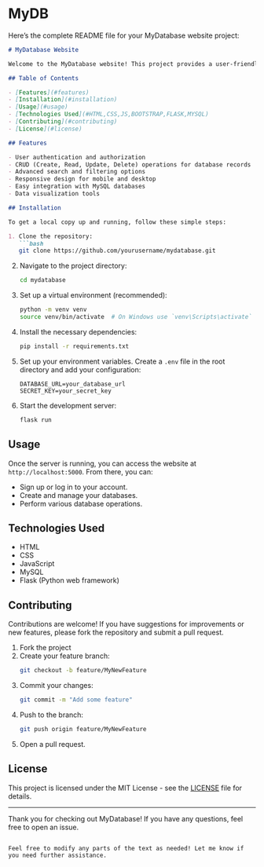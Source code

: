 # MyDB

Here’s the complete README file for your MyDatabase website project:

```markdown
# MyDatabase Website

Welcome to the MyDatabase website! This project provides a user-friendly platform for managing and interacting with databases. Whether you're a developer, data analyst, or just someone looking to learn more about databases, MyDatabase has something for you.

## Table of Contents

- [Features](#features)
- [Installation](#installation)
- [Usage](#usage)
- [Technologies Used](#HTML,CSS,JS,BOOTSTRAP,FLASK,MYSQL)
- [Contributing](#contributing)
- [License](#license)

## Features

- User authentication and authorization
- CRUD (Create, Read, Update, Delete) operations for database records
- Advanced search and filtering options
- Responsive design for mobile and desktop
- Easy integration with MySQL databases
- Data visualization tools

## Installation

To get a local copy up and running, follow these simple steps:

1. Clone the repository:
   ```bash
   git clone https://github.com/yourusername/mydatabase.git
   ```

2. Navigate to the project directory:
   ```bash
   cd mydatabase
   ```

3. Set up a virtual environment (recommended):
   ```bash
   python -m venv venv
   source venv/bin/activate  # On Windows use `venv\Scripts\activate`
   ```

4. Install the necessary dependencies:
   ```bash
   pip install -r requirements.txt
   ```

5. Set up your environment variables. Create a `.env` file in the root directory and add your configuration:
   ```
   DATABASE_URL=your_database_url
   SECRET_KEY=your_secret_key
   ```

6. Start the development server:
   ```bash
   flask run
   ```

## Usage

Once the server is running, you can access the website at `http://localhost:5000`. From there, you can:

- Sign up or log in to your account.
- Create and manage your databases.
- Perform various database operations.

## Technologies Used

- HTML
- CSS
- JavaScript
- MySQL
- Flask (Python web framework)

## Contributing

Contributions are welcome! If you have suggestions for improvements or new features, please fork the repository and submit a pull request.

1. Fork the project
2. Create your feature branch:
   ```bash
   git checkout -b feature/MyNewFeature
   ```
3. Commit your changes:
   ```bash
   git commit -m "Add some feature"
   ```
4. Push to the branch:
   ```bash
   git push origin feature/MyNewFeature
   ```
5. Open a pull request.

## License

This project is licensed under the MIT License - see the [LICENSE](LICENSE) file for details.

---

Thank you for checking out MyDatabase! If you have any questions, feel free to open an issue.
```

Feel free to modify any parts of the text as needed! Let me know if you need further assistance.
